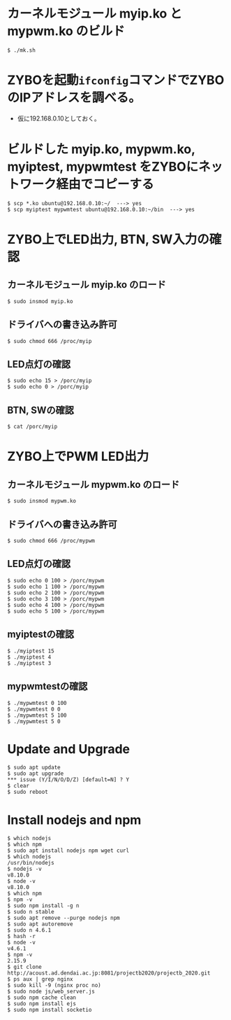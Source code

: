 # カーネルモジュール myip.ko とmypwm.ko のビルド
```
$ ./mk.sh
```
# ZYBOを起動`ifconfig`コマンドでZYBOのIPアドレスを調べる。
- 仮に192.168.0.10としておく。
# ビルドした myip.ko, mypwm.ko, myiptest, mypwmtest をZYBOにネットワーク経由でコピーする
```
$ scp *.ko ubuntu@192.168.0.10:~/  ---> yes
$ scp myiptest mypwmtest ubuntu@192.168.0.10:~/bin  ---> yes
```
# ZYBO上でLED出力, BTN, SW入力の確認
## カーネルモジュール myip.ko のロード
```
$ sudo insmod myip.ko
```
## ドライバへの書き込み許可
```
$ sudo chmod 666 /proc/myip
```
## LED点灯の確認
```
$ sudo echo 15 > /porc/myip
$ sudo echo 0 > /porc/myip
```
## BTN, SWの確認
```
$ cat /porc/myip
```
# ZYBO上でPWM LED出力
## カーネルモジュール mypwm.ko のロード
```
$ sudo insmod mypwm.ko
```
## ドライバへの書き込み許可
```
$ sudo chmod 666 /proc/mypwm
```
## LED点灯の確認
```
$ sudo echo 0 100 > /porc/mypwm
$ sudo echo 1 100 > /porc/mypwm
$ sudo echo 2 100 > /porc/mypwm
$ sudo echo 3 100 > /porc/mypwm
$ sudo echo 4 100 > /porc/mypwm
$ sudo echo 5 100 > /porc/mypwm
```
## myiptestの確認
```
$ ./myiptest 15
$ ./myiptest 4
$ ./myiptest 3
```
## mypwmtestの確認
```
$ ./mypwmtest 0 100
$ ./mypwmtest 0 0
$ ./mypwmtest 5 100
$ ./mypwmtest 5 0
```
# Update and Upgrade
```
$ sudo apt update
$ sudo apt upgrade
*** issue (Y/I/N/O/D/Z) [default=N] ? Y
$ clear
$ sudo reboot
```
# Install nodejs and npm
```
$ which nodejs
$ which npm
$ sudo apt install nodejs npm wget curl
$ which nodejs
/usr/bin/nodejs
$ nodejs -v
v8.10.0
$ node -v
v8.10.0
$ which npm
$ npm -v
$ sudo npm install -g n
$ sudo n stable
$ sudo apt remove --purge nodejs npm
$ sudo apt autoremove
$ sudo n 4.6.1
$ hash -r
$ node -v
v4.6.1
$ npm -v
2.15.9
$ git clone http://acoust.ad.dendai.ac.jp:8081/projectb2020/projectb_2020.git
$ ps aux | grep nginx
$ sudo kill -9 (nginx proc no)
$ sudo node js/web_server.js
$ sudo npm cache clean
$ sudo npm install ejs
$ sudo npm install socketio

```
